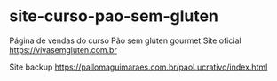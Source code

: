 # site-curso-pao-sem-gluten
Página de vendas do curso Pão sem glúten gourmet
Site oficial https://vivasemgluten.com.br

Site backup
https://pallomaguimaraes.com.br/paoLucrativo/index.html
